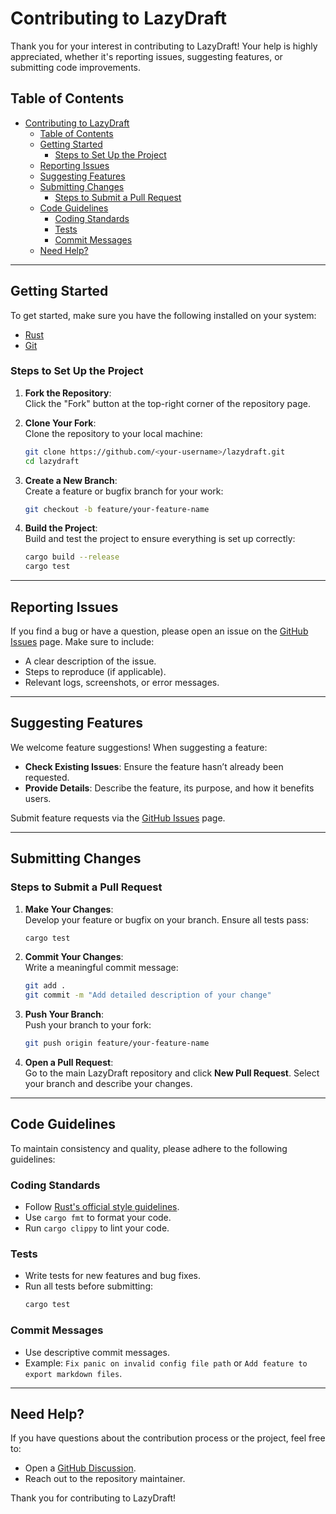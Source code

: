 # Contributing to LazyDraft

Thank you for your interest in contributing to LazyDraft! Your help is highly appreciated, whether it's reporting issues, suggesting features, or submitting code improvements.

## Table of Contents

- [Contributing to LazyDraft](#contributing-to-lazydraft)
  - [Table of Contents](#table-of-contents)
  - [Getting Started](#getting-started)
    - [Steps to Set Up the Project](#steps-to-set-up-the-project)
  - [Reporting Issues](#reporting-issues)
  - [Suggesting Features](#suggesting-features)
  - [Submitting Changes](#submitting-changes)
    - [Steps to Submit a Pull Request](#steps-to-submit-a-pull-request)
  - [Code Guidelines](#code-guidelines)
    - [Coding Standards](#coding-standards)
    - [Tests](#tests)
    - [Commit Messages](#commit-messages)
  - [Need Help?](#need-help)

---

## Getting Started

To get started, make sure you have the following installed on your system:

- [Rust](https://www.rust-lang.org/tools/install)
- [Git](https://git-scm.com/)

### Steps to Set Up the Project

1. **Fork the Repository**:  
   Click the "Fork" button at the top-right corner of the repository page.

2. **Clone Your Fork**:  
   Clone the repository to your local machine:

   ```bash
   git clone https://github.com/<your-username>/lazydraft.git
   cd lazydraft
   ```

3. **Create a New Branch**:  
   Create a feature or bugfix branch for your work:

   ```bash
   git checkout -b feature/your-feature-name
   ```

4. **Build the Project**:  
   Build and test the project to ensure everything is set up correctly:
   ```bash
   cargo build --release
   cargo test
   ```

---

## Reporting Issues

If you find a bug or have a question, please open an issue on the [GitHub Issues](https://github.com/yigitozgumus/lazydraft/issues) page. Make sure to include:

- A clear description of the issue.
- Steps to reproduce (if applicable).
- Relevant logs, screenshots, or error messages.

---

## Suggesting Features

We welcome feature suggestions! When suggesting a feature:

- **Check Existing Issues**: Ensure the feature hasn’t already been requested.
- **Provide Details**: Describe the feature, its purpose, and how it benefits users.

Submit feature requests via the [GitHub Issues](https://github.com/yigitozgumus/lazydraft/issues) page.

---

## Submitting Changes

### Steps to Submit a Pull Request

1. **Make Your Changes**:  
   Develop your feature or bugfix on your branch. Ensure all tests pass:

   ```bash
   cargo test
   ```

2. **Commit Your Changes**:  
   Write a meaningful commit message:

   ```bash
   git add .
   git commit -m "Add detailed description of your change"
   ```

3. **Push Your Branch**:  
   Push your branch to your fork:

   ```bash
   git push origin feature/your-feature-name
   ```

4. **Open a Pull Request**:  
   Go to the main LazyDraft repository and click **New Pull Request**. Select your branch and describe your changes.

---

## Code Guidelines

To maintain consistency and quality, please adhere to the following guidelines:

### Coding Standards

- Follow [Rust's official style guidelines](https://doc.rust-lang.org/1.0.0/style/).
- Use `cargo fmt` to format your code.
- Run `cargo clippy` to lint your code.

### Tests

- Write tests for new features and bug fixes.
- Run all tests before submitting:
  ```bash
  cargo test
  ```

### Commit Messages

- Use descriptive commit messages.
- Example: `Fix panic on invalid config file path` or `Add feature to export markdown files`.

---

## Need Help?

If you have questions about the contribution process or the project, feel free to:

- Open a [GitHub Discussion](https://github.com/yigitozgumus/lazydraft/discussions).
- Reach out to the repository maintainer.

Thank you for contributing to LazyDraft!

